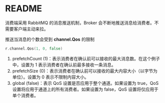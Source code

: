 # README
消费端采用 RabbitMQ 的消息推送机制，Broker 会不断地推送消息给消费者。不需要客户端主动来拉。

推送当消息的个数会受到 **channel.Qos** 的限制

```go
r.channel.Qos(1, 0, false)
```
1. prefetchCount (1)：表示消费者在确认前可以接收的最大消息数。在这个例子中，设置为 1 表示消费者在确认前最多接收一条消息。
2. prefetchSize (0)：表示消费者在确认前可以接收的最大内容大小（以字节为单位）。设置为 0 表示不限制内容大小。
3. global (false)：表示 QoS 设置是否应用于整个通道。如果设置为 true，QoS 设置将应用于通道上的所有消费者。如果设置为 false，QoS 设置将仅应用于单个消费者。